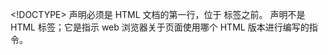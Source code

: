 <p> &lt;!DOCTYPE&gt; 声明必须是 HTML 文档的第一行，位于 <html> 标签之前。
  <!DOCTYPE> 声明不是 HTML 标签；它是指示 web 浏览器关于页面使用哪个 HTML 版本进行编写的指令。
